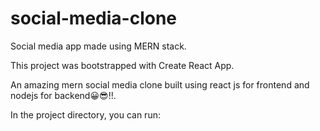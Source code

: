 # social-media-clone
Social media app made using MERN stack.

This project was bootstrapped with Create React App.

An amazing mern social media clone built using react js for frontend and nodejs for backend😀😎!!.

In the project directory, you can run:

